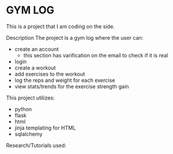 # GYM LOG

This is a project that I am coding on the side.

Description
The project is a gym log where the user can:
- create an account
    - this section has varification on the email to check if it is real
- login
- create a workout
- add exercises to the workout
- log the reps and weight for each exercise
- view stats/trends for the exercise strength gain


This project utilizes:
- python
- flask
- html
- jinja templating for HTML
- sqlalchemy


Research/Tutorials used:
